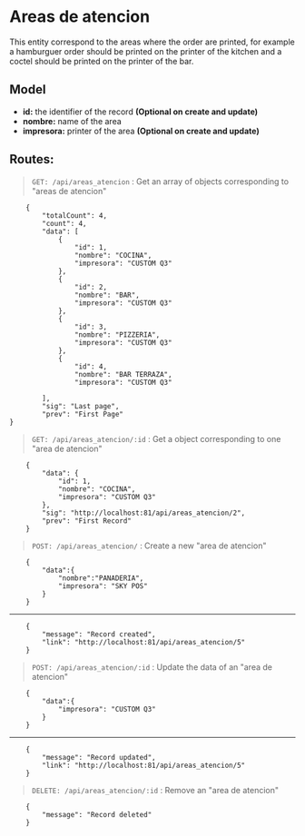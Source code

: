 # Areas de atencion

This entity correspond to the areas where the order are printed, for example a hamburguer order should be printed on the printer of the kitchen and a coctel should be printed on the printer of the bar.

## Model

- **id:** the identifier of the record **(Optional on create and update)**
- **nombre:** name of the area
- **impresora:** printer of the area **(Optional on create and update)**

## Routes:

>`GET: /api/areas_atencion` : Get an array of objects corresponding to "areas de atencion"

        {
            "totalCount": 4,
            "count": 4,
            "data": [
                {
                    "id": 1,
                    "nombre": "COCINA",
                    "impresora": "CUSTOM Q3"
                },
                {
                    "id": 2,
                    "nombre": "BAR",
                    "impresora": "CUSTOM Q3"
                },
                {
                    "id": 3,
                    "nombre": "PIZZERIA",
                    "impresora": "CUSTOM Q3"
                },
                {
                    "id": 4,
                    "nombre": "BAR TERRAZA",
                    "impresora": "CUSTOM Q3"
                
            ],
            "sig": "Last page",
            "prev": "First Page"
    }

>`GET: /api/areas_atencion/:id` : Get a object corresponding to one "area de atencion"

        {
            "data": {
                "id": 1,
                "nombre": "COCINA",
                "impresora": "CUSTOM Q3"
            },
            "sig": "http://localhost:81/api/areas_atencion/2",
            "prev": "First Record"
        }

>`POST: /api/areas_atencion/` : Create a new "area de atencion"


        {
            "data":{
                "nombre":"PANADERIA",
                "impresora": "SKY POS"
            }
        }

-----------------------------------------------------------------

        {
            "message": "Record created",
            "link": "http://localhost:81/api/areas_atencion/5"
        }

>`POST: /api/areas_atencion/:id` : Update the data of an "area de atencion"


        {
            "data":{
                "impresora": "CUSTOM Q3"
            }
        }

-----------------------------------------------------------------

        {
            "message": "Record updated",
            "link": "http://localhost:81/api/areas_atencion/5"
        }

>`DELETE: /api/areas_atencion/:id` : Remove an "area de atencion"

        {
            "message": "Record deleted"
        }
